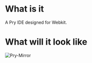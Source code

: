 # What is it
A Pry IDE designed for Webkit. 


# What will it look like
![Pry-Mirror](http://i.imgur.com/nnDJX.png)